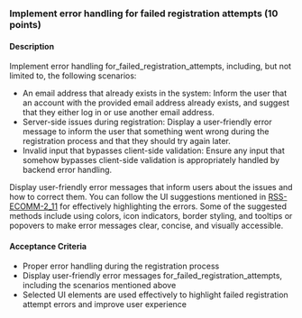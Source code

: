 ### Implement error handling for failed registration attempts (10 points)

#### Description
Implement error handling for_failed_registration_attempts, including, but not limited to, the following scenarios:

- An email address that already exists in the system: Inform the user that an account with the provided email address already exists, and suggest that they either log in or use another email address.
- Server-side issues during registration: Display a user-friendly error message to inform the user that something went wrong during the registration process and that they should try again later.
- Invalid input that bypasses client-side validation: Ensure any input that somehow bypasses client-side validation is appropriately handled by backend error handling.

Display user-friendly error messages that inform users about the issues and how to correct them. You can follow the UI suggestions mentioned in [RSS-ECOMM-2_11](./RSS-ECOMM-2_11.md) for effectively highlighting the errors. Some of the suggested methods include using colors, icon indicators, border styling, and tooltips or popovers to make error messages clear, concise, and visually accessible.

#### Acceptance Criteria
- Proper error handling during the registration process
- Display user-friendly error messages for_failed_registration_attempts, including the scenarios mentioned above
- Selected UI elements are used effectively to highlight failed registration attempt errors and improve user experience